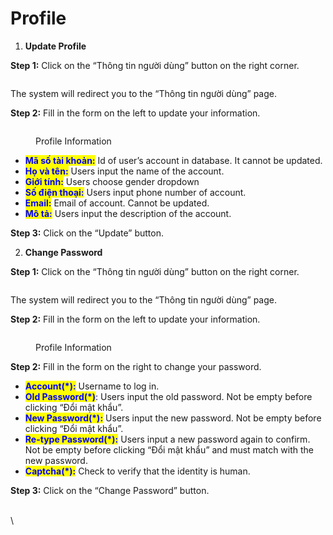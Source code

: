 # Profile

1. **Update Profile**

**Step 1:** Click on the “Thông tin người dùng” button on the right corner.

<figure><img src="https://lh7-rt.googleusercontent.com/docsz/AD_4nXcFAoQVA7yx6B0CMtrfEP1-mrE2Fv0kWDapy0drbm2SMav3__xGLQhmATORu6BfMf7ECYAv956Z-Hh-bl9jsOBvHDhU0MWS56cNCeaMjRV6-uJA3L5eEFZU-2PW4q2XdbN8EO3Nt3iIhZHR1mtrasuvyoqAfBTf-Y9iuaDwzg?key=UzZIS7gYdVnQcXeG4-ykVw" alt=""><figcaption></figcaption></figure>

The system will redirect you to the “Thông tin người dùng” page.

**Step 2:** Fill in the form on the left to update your information.

<figure><img src="https://lh7-rt.googleusercontent.com/docsz/AD_4nXctNB6hFSkOz5uWl90Imi_n2z2rcGXGCFD3wvGGnAMtYP-FllhIdJxjwVlnoYT2Gn-0ZbMjGJsPc7mMuSrf4vw39Uvz_imGZyS4KRSPpvjZmhnHsBFN9h_TjkAIp7R4c8tCXP_M-rfSvs3mHCPhX704qShYolWZuczhFkj5wg?key=UzZIS7gYdVnQcXeG4-ykVw" alt=""><figcaption><p>Profile Information</p></figcaption></figure>

* <mark style="color:blue;">**Mã số tài khoản:**</mark> Id of user’s account in database. It cannot be updated.
* <mark style="color:blue;">**Họ và tên:**</mark> Users input the name of the account.
* <mark style="color:blue;">**Giới tính:**</mark> Users choose gender dropdown
* <mark style="color:blue;">**Số điện thoại:**</mark> Users input phone number of account.&#x20;
* <mark style="color:blue;">**Email:**</mark> Email of account. Cannot be updated.
* <mark style="color:blue;">**Mô tả:**</mark> Users input the description of the account.

**Step 3:** Click on the “Update” button.

2. **Change Password**

**Step 1:** Click on the “Thông tin người dùng” button on the right corner.

<figure><img src="https://lh7-rt.googleusercontent.com/docsz/AD_4nXcFAoQVA7yx6B0CMtrfEP1-mrE2Fv0kWDapy0drbm2SMav3__xGLQhmATORu6BfMf7ECYAv956Z-Hh-bl9jsOBvHDhU0MWS56cNCeaMjRV6-uJA3L5eEFZU-2PW4q2XdbN8EO3Nt3iIhZHR1mtrasuvyoqAfBTf-Y9iuaDwzg?key=UzZIS7gYdVnQcXeG4-ykVw" alt=""><figcaption></figcaption></figure>

The system will redirect you to the “Thông tin người dùng” page.

**Step 2:** Fill in the form on the left to update your information.

<figure><img src="https://lh7-rt.googleusercontent.com/docsz/AD_4nXctNB6hFSkOz5uWl90Imi_n2z2rcGXGCFD3wvGGnAMtYP-FllhIdJxjwVlnoYT2Gn-0ZbMjGJsPc7mMuSrf4vw39Uvz_imGZyS4KRSPpvjZmhnHsBFN9h_TjkAIp7R4c8tCXP_M-rfSvs3mHCPhX704qShYolWZuczhFkj5wg?key=UzZIS7gYdVnQcXeG4-ykVw" alt=""><figcaption><p>Profile Information</p></figcaption></figure>

**Step 2:** Fill in the form on the right to change your password.

* <mark style="color:blue;">**Account(\*):**</mark> Username to log in.
* <mark style="color:blue;">**Old Password(\*)**</mark>: Users input the old password. Not be empty before clicking “Đổi mật khẩu”.
* <mark style="color:blue;">**New Password(\*):**</mark> Users input the new password. Not be empty before clicking “Đổi mật khẩu”.
* <mark style="color:blue;">**Re-type Password(\*):**</mark> Users input a new password again to confirm. Not be empty before clicking “Đổi mật khẩu” and must match with the new password.
* <mark style="color:blue;">**Captcha(\*):**</mark> Check to verify that the identity is human.&#x20;

**Step 3:** Click on the “Change Password” button.

\
\
